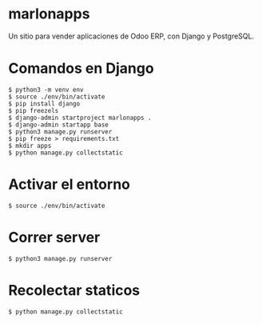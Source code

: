 # marlonapps
Un sitio para vender aplicaciones de Odoo ERP, con Django y PostgreSQL.


# Comandos en Django
```
$ python3 -m venv env
$ source ./env/bin/activate
$ pip install django
$ pip freezels
$ django-admin startproject marlonapps .
$ django-admin startapp base
$ python3 manage.py runserver
$ pip freeze > requirements.txt
$ mkdir apps
$ python manage.py collectstatic
```

# Activar el entorno
```
$ source ./env/bin/activate
```

# Correr server
```
$ python3 manage.py runserver
```

# Recolectar staticos
```
$ python manage.py collectstatic
```
